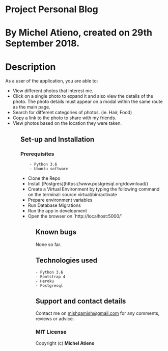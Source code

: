 # Project Personal Blog
# By Michel Atieno, created on 29th September 2018.

# Description

 As a user of the application, you are able to:
<ul>
    <li>View different photos that interest me.</li>
    <li>Click on a single photo to expand it and also view the details of the photo. The photo details must appear on a modal within the same route as the main page.</li>
    <li>Search for different categories of photos. (ie. Hair, Food)</li>
    <li>Copy a link to the photo to share with my friends.</li>
    <li>View photos based on the location they were taken.</li>
<ul>





## Set-up and Installation
###     Prerequisites
        - Python 3.6
        - Ubuntu software

<ul>
    <li>Clone the Repo</li>
    <li>Install [Postgres](https://www.postgresql.org/download/)</li>
    <li>Create a Virtual Environment by typing the following command on the terminal: source virtual/bin/activate </li>
    <li> Prepare environment variables</li>
    <li>Run Database Migrations</li>
    <li>Run the app in development</li>
    <li>Open the browser on `http://localhost:5000/`</li>
<ul>            

## Known bugs
None so far.

## Technologies used
    - Python 3.6
    - Bootstrap 4
    - Heroku
    - Postgresql

## Support and contact details
Contact me on mishqamish@gmail.com for any comments, reviews or advice.

### MIT License
Copyright (c) **Michel Atieno**
